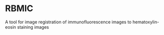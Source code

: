# RBMIC
A tool for image registration of immunofluorescence images to  hematoxylin-eosin staining images
